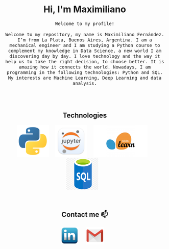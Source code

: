 <h1 align="center"> Hi, I'm Maximiliano</h1>

<p align="center">
  <samp>
Welcome to my profile!<br/>
<br/>
Welcome to my repository, my name is Maximiliano Fernández. I’m from La Plata, Buenos Aires, Argentina. 
I am a mechanical engineer and I am studying a Python course to complement my knowledge in Data Science, a new world I am discovering day by day. 
I love technology and the way it help us to take the right decision, to choose better. It is amazing how it connects the world.
Nowadays, I am programming in the following technologies: Python and SQL. My interests are Machine Learning, Deep Learning and data analysis.
  </samp><br><br>
<br><br>
  
  <h2 align="center">Technologies</h2>
<p align="center">
   <img src="img/python.png" width="100" height="100" /> &nbsp; &nbsp;
   <img src="img/jupyter.png" width="100" height="100" /> &nbsp; &nbsp;
   <img src="img/Scikit.png" width="170" height="100" /> &nbsp; &nbsp;
   <img src="img/sql.png" width="100" height="100" /> &nbsp; &nbsp;
</p>
<br/>

<h2 align="center"> Contact me 📫 </h2>
<p align="center">
  <a target="_blank"href="https://www.linkedin.com/in/smfernandezg/"><img src="img/linkedin.png" width="55" height="55" /></a>&nbsp; &nbsp; &nbsp; 
  <a target="_blank"href="mailto:sm.fernandezgarcia@gmail.com"><img src="img/gmail.png" width="55" height="55" /></a>&nbsp;&nbsp;&nbsp;&nbsp;

</p>
